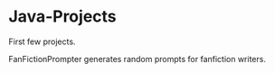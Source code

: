 # Java-Projects
First few projects.

FanFictionPrompter generates random prompts for fanfiction writers.
